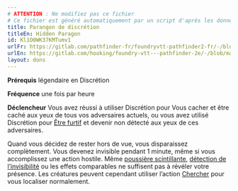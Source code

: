 ```yaml
---
# ATTENTION : Ne modifiez pas ce fichier
# Ce fichier est généré automatiquement par un script d'après les données du module Foundry VTT officiel et de sa traduction
title: Parangon de discrétion
titleEn: Hidden Paragon
id: Kl1O0WK37KMTumv1
urlFr: https://gitlab.com/pathfinder-fr/foundryvtt-pathfinder2-fr/-/blob/master/data/feats/Kl1O0WK37KMTumv1.htm
urlEn: https://gitlab.com/hooking/foundry-vtt---pathfinder-2e/-/blob/master/packs/data/feats.db/hidden-paragon.json
layout: dons
---
```

**Prérequis** légendaire en Discrétion

**Fréquence** une fois par heure

**Déclencheur** Vous avez réussi à utiliser Discrétion pour Vous cacher et être caché aux yeux de tous vos adversaires actuels, ou vous avez utilisé Discrétion pour [Être furtif](../actions/être-furtif.html) et devenir non détecté aux yeux de ces adversaires.

Quand vous décidez de rester hors de vue, vous disparaissez complètement. Vous devenez invisible pendant 1 minute, même si vous accomplissez une action hostile. Même [poussière scintillante](../sorts/poussière-scintillante.html), [détection de l’invisibilité](../sorts/détection-de-l-invisibilité.html) ou les effets comparables ne suffisent pas à révéler votre présence. Les créatures peuvent cependant utiliser l’action [Chercher](../actions/chercher.html) pour vous localiser normalement.
